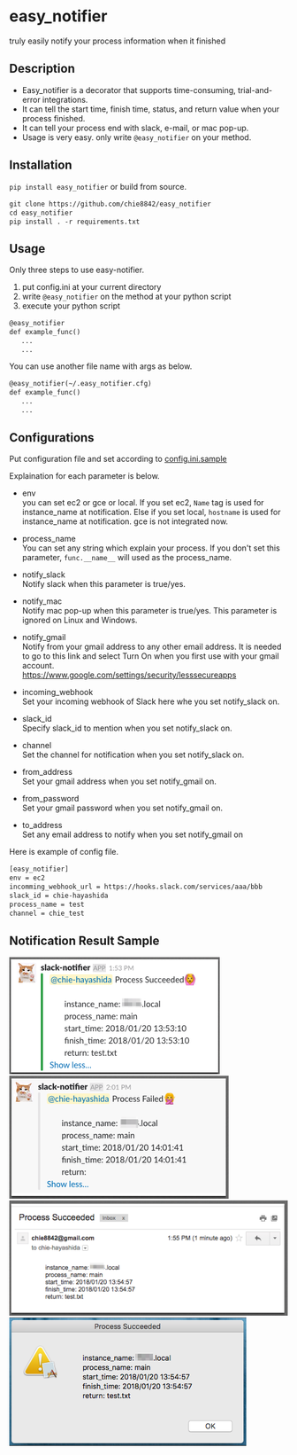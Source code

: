 # easy_notifier


truly easily notify your process information when it finished

## Description

* Easy_notifier is a decorator that supports time-consuming, trial-and-error integrations.
* It can tell the start time, finish time, status, and return value when your process finished.
* It can tell your process end with slack, e-mail, or mac pop-up.
* Usage is very easy. only write `@easy_notifier` on your method.

## Installation

`pip install easy_notifier` or build from source.

```
git clone https://github.com/chie8842/easy_notifier
cd easy_notifier
pip install . -r requirements.txt
```

## Usage

Only three steps to use easy-notifier.

1. put config.ini at your current directory
2. write `@easy_notifier` on the method at your python script
3. execute your python script

```
@easy_notifier
def example_func()
   ...
   ...

```

You can use another file name with args as below.

```
@easy_notifier(~/.easy_notifier.cfg)
def example_func()
   ...
   ...

```

## Configurations

Put configuration file and set according to [config.ini.sample](https://github.com/chie8842/easy_notifier/blob/master/easy_notifier/config.ini.sample) 

Explaination for each parameter is below.

* env  
you can set ec2 or gce or local.
If you set ec2, `Name` tag is used for instance_name at notification.
Else if you set local, `hostname` is used for instance_name at notification.
gce is not integrated now. 

* process_name  
You can set any string which explain your process.
If you don't set this parameter, `func.__name__` will used as the process_name.

* notify_slack  
Notify slack when this parameter is true/yes.

* notify_mac  
Notify mac pop-up when this parameter is true/yes.
This parameter is ignored on Linux and Windows.

* notify_gmail  
Notify from your gmail address to any other email address.
It is needed to go to this link and select Turn On when you first use with your gmail account.  
https://www.google.com/settings/security/lesssecureapps

* incoming_webhook  
Set your incoming webhook of Slack here whe you set notify_slack on.

* slack_id  
Specify slack_id to mention when you set notify_slack on.

* channel  
Set the channel for notification when you set notify_slack on.

* from_address  
Set your gmail address when you set notify_gmail on.

* from_password  
Set your gmail password when you set notify_gmail on.

* to_address  
Set any email address to notify when you set notify_gmail on

Here is example of config file.

```
[easy_notifier]
env = ec2
incomming_webhook_url = https://hooks.slack.com/services/aaa/bbb
slack_id = chie-hayashida
process_name = test
channel = chie_test
```

## Notification Result Sample
![Slack succeeded](img/notify_slack_succeeded.png)
![Slack failed](img/notify_slack_failed.png)
![Gmail succeeded](img/notify_gmail_succeeded.png)
![mac pop-up](img/notify_mac_popup_succeeded.png)
